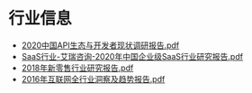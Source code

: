 # <span id="hangye">行业信息</span>
* [2020中国API生态与开发者现状调研报告.pdf](/doc/hangye/2020中国API生态与开发者现状调研报告.pdf)
* [SaaS行业-艾瑞咨询-2020年中国企业级SaaS行业研究报告.pdf](/doc/hangye/SaaS行业-艾瑞咨询-2020年中国企业级SaaS行业研究报告.pdf)
* [2018年新零售行业研究报告.pdf](/doc/2018年新零售行业研究报告.pdf)
* [2016年互联网全行业洞察及趋势报告.pdf](/doc/2016年互联网全行业洞察及趋势报告.pdf)
